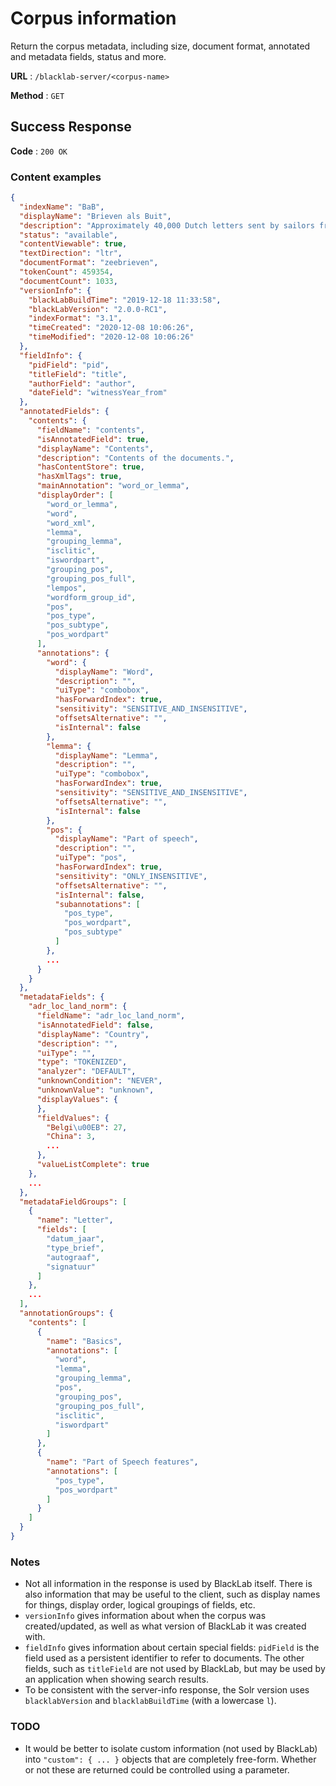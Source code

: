 # Corpus information

Return the corpus metadata, including size, document format, annotated and metadata fields, status and more.

**URL** : `/blacklab-server/<corpus-name>`

**Method** : `GET`

## Success Response

**Code** : `200 OK`

### Content examples

```json
{
  "indexName": "BaB",
  "displayName": "Brieven als Buit",
  "description": "Approximately 40,000 Dutch letters sent by sailors from the second half of the 17th to the early 19th centuries.",
  "status": "available",
  "contentViewable": true,
  "textDirection": "ltr",
  "documentFormat": "zeebrieven",
  "tokenCount": 459354,
  "documentCount": 1033,
  "versionInfo": {
    "blackLabBuildTime": "2019-12-18 11:33:58",
    "blackLabVersion": "2.0.0-RC1",
    "indexFormat": "3.1",
    "timeCreated": "2020-12-08 10:06:26",
    "timeModified": "2020-12-08 10:06:26"
  },
  "fieldInfo": {
    "pidField": "pid",
    "titleField": "title",
    "authorField": "author",
    "dateField": "witnessYear_from"
  },
  "annotatedFields": {
    "contents": {
      "fieldName": "contents",
      "isAnnotatedField": true,
      "displayName": "Contents",
      "description": "Contents of the documents.",
      "hasContentStore": true,
      "hasXmlTags": true,
      "mainAnnotation": "word_or_lemma",
      "displayOrder": [
        "word_or_lemma",
        "word",
        "word_xml",
        "lemma",
        "grouping_lemma",
        "isclitic",
        "iswordpart",
        "grouping_pos",
        "grouping_pos_full",
        "lempos",
        "wordform_group_id",
        "pos",
        "pos_type",
        "pos_subtype",
        "pos_wordpart"
      ],
      "annotations": {
        "word": {
          "displayName": "Word",
          "description": "",
          "uiType": "combobox",
          "hasForwardIndex": true,
          "sensitivity": "SENSITIVE_AND_INSENSITIVE",
          "offsetsAlternative": "",
          "isInternal": false
        },
        "lemma": {
          "displayName": "Lemma",
          "description": "",
          "uiType": "combobox",
          "hasForwardIndex": true,
          "sensitivity": "SENSITIVE_AND_INSENSITIVE",
          "offsetsAlternative": "",
          "isInternal": false
        },
        "pos": {
          "displayName": "Part of speech",
          "description": "",
          "uiType": "pos",
          "hasForwardIndex": true,
          "sensitivity": "ONLY_INSENSITIVE",
          "offsetsAlternative": "",
          "isInternal": false,
          "subannotations": [
            "pos_type",
            "pos_wordpart",
            "pos_subtype"
          ]
        },
        ...
      }
    }
  },
  "metadataFields": {
    "adr_loc_land_norm": {
      "fieldName": "adr_loc_land_norm",
      "isAnnotatedField": false,
      "displayName": "Country",
      "description": "",
      "uiType": "",
      "type": "TOKENIZED",
      "analyzer": "DEFAULT",
      "unknownCondition": "NEVER",
      "unknownValue": "unknown",
      "displayValues": {
      },
      "fieldValues": {
        "Belgi\u00EB": 27,
        "China": 3,
        ...
      },
      "valueListComplete": true
    },
    ...
  },
  "metadataFieldGroups": [
    {
      "name": "Letter",
      "fields": [
        "datum_jaar",
        "type_brief",
        "autograaf",
        "signatuur"
      ]
    },
    ...
  ],
  "annotationGroups": {
    "contents": [
      {
        "name": "Basics",
        "annotations": [
          "word",
          "lemma",
          "grouping_lemma",
          "pos",
          "grouping_pos",
          "grouping_pos_full",
          "isclitic",
          "iswordpart"
        ]
      },
      {
        "name": "Part of Speech features",
        "annotations": [
          "pos_type",
          "pos_wordpart"
        ]
      }
    ]
  }
}
```

### Notes

- Not all information in the response is used by BlackLab itself. There is also information that may be useful to the client, such as display names for things, display order, logical groupings of fields, etc.
- `versionInfo` gives information about when the corpus was created/updated, as well as what version of BlackLab it was created with.
- `fieldInfo` gives information about certain special fields: `pidField` is the field used as a persistent identifier to refer to documents. The other fields, such as `titleField` are not used by BlackLab, but may be used by an application when showing search results.
- To be consistent with the server-info response, the Solr version uses `blacklabVersion` and `blacklabBuildTime` (with a lowercase `l`).

### TODO

- It would be better to isolate custom information (not used by BlackLab) into `"custom": { ... }` objects that are completely free-form. Whether or not these are returned could be controlled using a parameter.

